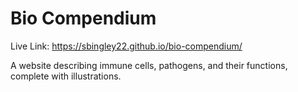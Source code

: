 # Bio Compendium

Live Link: https://sbingley22.github.io/bio-compendium/

A website describing immune cells, pathogens, and their functions, complete with illustrations.

